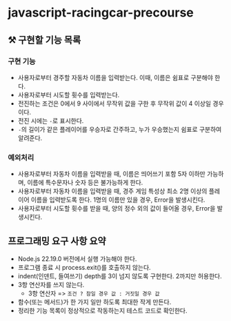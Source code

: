 # javascript-racingcar-precourse

## ⚒️ 구현할 기능 목록

### 구현 기능

- 사용자로부터 경주할 자동차 이름을 입력받는다. 이때, 이름은 쉼표로 구분해야 한다.
- 사용자로부터 시도할 휫수를 입력받는다.
- 전진하는 조건은 0에서 9 사이에서 무작위 값을 구한 후 무작위 값이 4 이상일 경우이다.
- 전진 시에는 `-`로 표시한다.
- `-`의 길이가 같은 플레이어를 우승자로 간주하고, 누가 우승했는지 쉼표로 구분하여 알려준다.

### 예외처리

- 사용자로부터 자동차 이름을 입력받을 때, 이름은 띄어쓰기 포함 5자 이하만 가능하며, 이름에 특수문자나 숫자 등은 불가능하게 한다.
- 사용자로부터 자동차 이름을 입력받을 때, 경주 게임 특성상 최소 2명 이상의 플레이어 이름을 입력받도록 한다. 1명의 이름만 있을 경우, Error을 발생시킨다.
- 사용자로부터 시도할 휫수를 받을 때, 양의 정수 외의 값이 들어올 경우, Error을 발생시킨다.

## 프로그래밍 요구 사항 요약

- Node.js 22.19.0 버전에서 실행 가능해야 한다.
- 프로그램 종료 시 process.exit()를 호출하지 않는다.
- indent(인덴트, 들여쓰기) depth를 3이 넘지 않도록 구현한다. 2까지만 허용한다.
- 3항 연산자를 쓰지 않는다.
  - 3항 연산자 => `조건 ? 참일 경우 값 : 거짓일 경우 값`
- 함수(또는 메서드)가 한 가지 일만 하도록 최대한 작게 만든다.
- 정리한 기능 목록이 정상적으로 작동하는지 테스트 코드로 확인한다.
